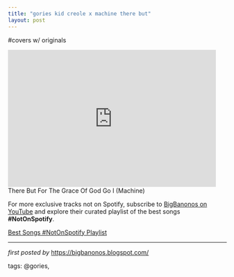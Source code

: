 ```yaml
---
title: "gories kid creole x machine there but"
layout: post
---
```

#covers w/ originals <br />
<iframe allowfullscreen="" frameborder="0" height="315" src="https://www.youtube.com/embed/3kBc8sjSPHM?list=PLtuNtuTatqI0T_GCRVtVWFUSn_PgEFzjS" width="95%"></iframe><br />
There But For The Grace Of God Go I (Machine)

<!--Subscribe and Playlist Links-->
<div>
    <p>For more exclusive tracks not on Spotify, subscribe to <a href="https://www.youtube.com/@BigBanonos" target="_blank">BigBanonos on YouTube</a> and explore their curated playlist of the best songs <strong>#NotOnSpotify</strong>.</p>
    <p><a href="https://www.youtube.com/playlist?list=PLtuNtuTatqI0kFahUCbtbfenC_ET5O_tr" target="_blank">Best Songs #NotOnSpotify Playlist<br /></a></p></div>

<hr />

<p><em>first posted by</em> <a href="https://bigbanonos.blogspot.com/" rel="noopener" target="_new">https://bigbanonos.blogspot.com/</a></p>

<p>tags: @gories,</p>
